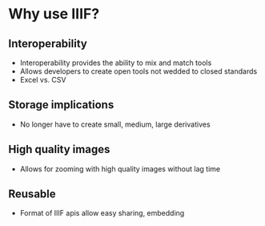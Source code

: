 # Why use IIIF?

## Interoperability
- Interoperability provides the ability to mix and match tools
- Allows developers to create open tools not wedded to closed standards
- Excel vs. CSV

## Storage implications 
- No longer have to create small, medium, large derivatives

## High quality images
- Allows for zooming with high quality images without lag time

## Reusable
- Format of IIIF apis allow easy sharing, embedding 